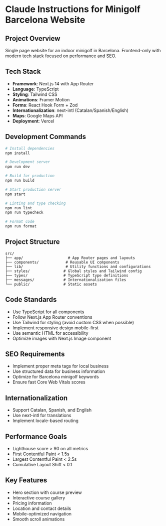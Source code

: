 # Claude Instructions for Minigolf Barcelona Website

## Project Overview
Single page website for an indoor minigolf in Barcelona. Frontend-only with modern tech stack focused on performance and SEO.

## Tech Stack
- **Framework**: Next.js 14 with App Router
- **Language**: TypeScript
- **Styling**: Tailwind CSS
- **Animations**: Framer Motion
- **Forms**: React Hook Form + Zod
- **Internationalization**: next-intl (Catalan/Spanish/English)
- **Maps**: Google Maps API
- **Deployment**: Vercel

## Development Commands
```bash
# Install dependencies
npm install

# Development server
npm run dev

# Build for production
npm run build

# Start production server
npm start

# Linting and type checking
npm run lint
npm run typecheck

# Format code
npm run format
```

## Project Structure
```
src/
├── app/                    # App Router pages and layouts
├── components/            # Reusable UI components
├── lib/                   # Utility functions and configurations
├── styles/               # Global styles and Tailwind config
├── types/                # TypeScript type definitions
├── messages/             # Internationalization files
└── public/               # Static assets
```

## Code Standards
- Use TypeScript for all components
- Follow Next.js App Router conventions
- Use Tailwind for styling (avoid custom CSS when possible)
- Implement responsive design mobile-first
- Use semantic HTML for accessibility
- Optimize images with Next.js Image component

## SEO Requirements
- Implement proper meta tags for local business
- Use structured data for business information
- Optimize for Barcelona minigolf keywords
- Ensure fast Core Web Vitals scores

## Internationalization
- Support Catalan, Spanish, and English
- Use next-intl for translations
- Implement locale-based routing

## Performance Goals
- Lighthouse score > 90 on all metrics
- First Contentful Paint < 1.5s
- Largest Contentful Paint < 2.5s
- Cumulative Layout Shift < 0.1

## Key Features
- Hero section with course preview
- Interactive course gallery
- Pricing information
- Location and contact details
- Mobile-optimized navigation
- Smooth scroll animations